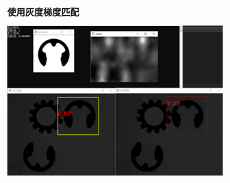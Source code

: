 ## 使用灰度梯度匹配
![image](https://github.com/DJdongbudong/CPP_Opencv/blob/master/Matching/Gray%20Gradient/%E7%81%B0%E5%BA%A6%E6%A2%AF%E5%BA%A6%E5%8C%B9%E9%85%8D%E6%95%88%E6%9E%9C1.jpg)
